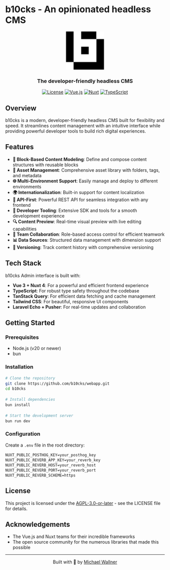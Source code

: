 # b10cks - An opinionated headless CMS

<div align="center">
  <img src="assets/logo.svg" alt="b10cks logo" width="120" />
  <h3>The developer-friendly headless CMS</h3>

[![License](https://img.shields.io/badge/license-AGPL--3.0-blue.svg)](LICENSE)
[![Vue.js](https://img.shields.io/badge/Vue.js-3.x-brightgreen.svg)](https://vuejs.org/)
[![Nuxt](https://img.shields.io/badge/Nuxt-3.x-00DC82.svg)](https://nuxt.com/)
[![TypeScript](https://img.shields.io/badge/TypeScript-5.x-blue.svg)](https://www.typescriptlang.org/)
</div>

## Overview

b10cks is a modern, developer-friendly headless CMS built for flexibility and speed. It streamlines content management with an intuitive interface while providing powerful developer tools to build rich digital experiences.

## Features

- **🧩 Block-Based Content Modeling**: Define and compose content structures with reusable blocks
- **🔄 Asset Management**: Comprehensive asset library with folders, tags, and metadata
- **🌐 Multi-Environment Support**: Easily manage and deploy to different environments
- **🌍 Internationalization**: Built-in support for content localization
- **🔌 API-First**: Powerful REST API for seamless integration with any frontend
- **🧰 Developer Tooling**: Extensive SDK and tools for a smooth development experience
- **🔍 Content Preview**: Real-time visual preview with live editing capabilities
- **👥 Team Collaboration**: Role-based access control for efficient teamwork
- **📊 Data Sources**: Structured data management with dimension support
- **🔄 Versioning**: Track content history with comprehensive versioning

## Tech Stack

b10cks Admin interface is built with:

- **Vue 3 + Nuxt 4**: For a powerful and efficient frontend experience
- **TypeScript**: For robust type safety throughout the codebase
- **TanStack Query**: For efficient data fetching and cache management
- **Tailwind CSS**: For beautiful, responsive UI components
- **Laravel Echo + Pusher**: For real-time updates and collaboration

## Getting Started

### Prerequisites

- Node.js (v20 or newer)
- bun

### Installation

```bash
# Clone the repository
git clone https://github.com/b10cks/webapp.git
cd b10cks

# Install dependencies
bun install

# Start the development server
bun run dev
```

### Configuration

Create a `.env` file in the root directory:

```env
NUXT_PUBLIC_POSTHOG_KEY=your_posthog_key
NUXT_PUBLIC_REVERB_APP_KEY=your_reverb_key
NUXT_PUBLIC_REVERB_HOST=your_reverb_host
NUXT_PUBLIC_REVERB_PORT=your_reverb_port
NUXT_PUBLIC_REVERB_SCHEME=https
```

## License

This project is licensed under the [AGPL-3.0-or-later](LICENSE) - see the LICENSE file for details.

## Acknowledgements

- The Vue.js and Nuxt teams for their incredible frameworks
- The open source community for the numerous libraries that made this possible

---

<div align="center">
  <p>Built with 🖤️ by <a href="https://github.com/badmike">Michael Wallner</a></p>
</div>